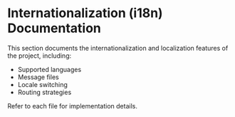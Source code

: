 # Internationalization (i18n) Documentation

This section documents the internationalization and localization features of the project, including:

- Supported languages
- Message files
- Locale switching
- Routing strategies

Refer to each file for implementation details.
